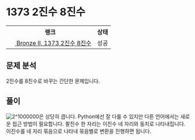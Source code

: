 # 1373 2진수 8진수



<table>
  <tr>
    <th>랭크</th>
    <th>상태</th>
  </tr>
  <tr>
    <td>
      <a href="http://noj.am/1373">
        <img src="https://static.solved.ac/tier_small/4.svg" height="16px"/>
        Bronze II, 1373 2진수 8진수
      </a>
    </td>
    <td>
      성공
    </td>
  </tr>
</table>



## 문제 분석

2진수를 8진수로 바꾸는 간단한 문제입니다.

## 풀이

<img src="https://render.githubusercontent.com/render/math?math=2%5E1000000" alt="2^1000000" style="max-width:100%;" >은 상당히 큽니다.
Python에선 잘 다룰 수 있지만 다른 언어에서는 새로운 접근 방법이 필요합니다.
팔진수 한 자리는 이진수 네 자리와 동치로 나타내집니다.
이진수를 네 자리 묶음으로 나타내 묶음별로 변환을 진행하면 됩니다.
